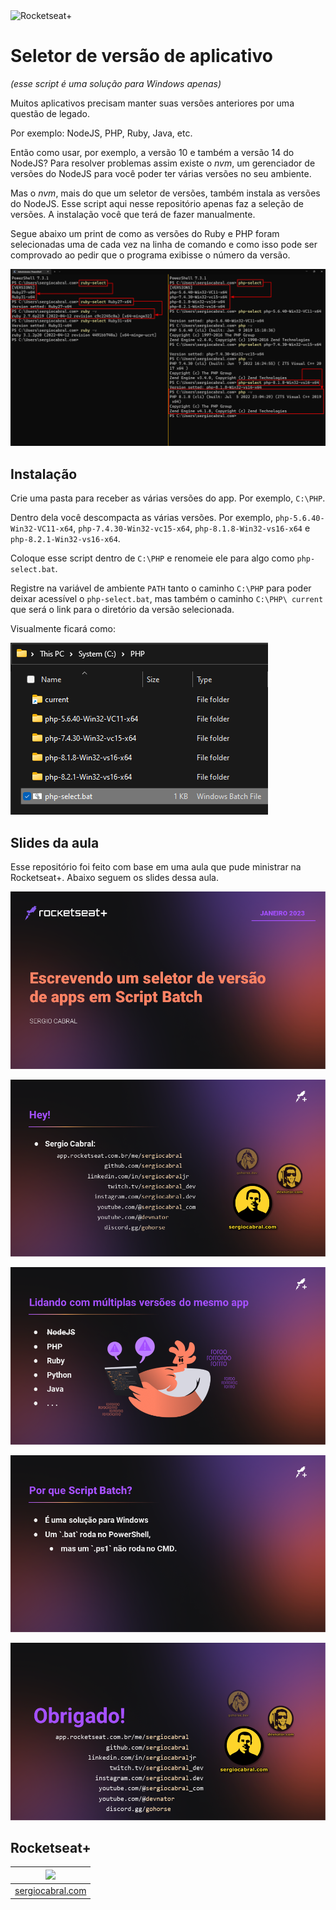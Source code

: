   <img src="https://drive.google.com/uc?id=1XPWLjUo2-j8iGw07ALcxu7oqJ3nkl2Ho" alt="Rocketseat+"/>

# Seletor de versão de aplicativo

_(esse script é uma solução para Windows apenas)_

Muitos aplicativos precisam manter suas versões anteriores por uma questão de legado.

Por exemplo: NodeJS, PHP, Ruby, Java, etc.

Então como usar, por exemplo, a versão 10 e também a versão 14 do NodeJS?
Para resolver problemas assim existe o _nvm_, um gerenciador de versões do NodeJS para você poder ter várias versões no seu ambiente.

Mas o _nvm_, mais do que um seletor de versões, também instala as versões do NodeJS.
Esse script aqui nesse repositório apenas faz a seleção de versões.
A instalação você que terá de fazer manualmente.

Segue abaixo um print de como as versões do Ruby e PHP foram selecionadas uma de cada vez na linha de comando e como isso pode ser comprovado ao pedir que o programa exibisse o número da versão.

![Slide 1](./_assets/output-example.png)

## Instalação

Crie uma pasta para receber as várias versões do app.
Por exemplo, `C:\PHP`.

Dentro dela você descompacta as várias versões.
Por exemplo, `php-5.6.40-Win32-VC11-x64`, `php-7.4.30-Win32-vc15-x64`, `php-8.1.8-Win32-vs16-x64` e `php-8.2.1-Win32-vs16-x64`.

Coloque esse script dentro de `C:\PHP` e renomeie ele para algo como `php-select.bat`.

Registre na variável de ambiente `PATH` tanto o caminho `C:\PHP` para poder deixar acessível o `php-select.bat`, mas também o caminho `C:\PHP\ current` que será o link para o diretório da versão selecionada.

Visualmente ficará como:

![Slide 1](./_assets/version-list.png)

## Slides da aula

Esse repositório foi feito com base em uma aula que pude ministrar na Rocketseat+.
Abaixo seguem os slides dessa aula.

![Slide 1](./_assets/Slide1.PNG)

![Slide 2](./_assets/Slide2.PNG)

![Slide 3](./_assets/Slide3.PNG)

![Slide 4](./_assets/Slide4.PNG)

![Slide 5](./_assets/Slide5.PNG)

## Rocketseat+

| [<img src="https://avatars.githubusercontent.com/u/665373?v=4" width="75px;"/>](https://github.com/sergiocabral) |
| :-: |
|[sergiocabral.com](https://sergiocabral.com)|